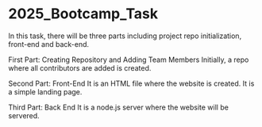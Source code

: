 # 2025_Bootcamp_Task
In this task, there will be three parts including project repo initialization, front-end and back-end. 

First Part: Creating Repository and Adding Team Members
Initially, a repo where all contributors are added is created.

Second Part: Front-End
It is an HTML file where the website is created. It is a simple landing page.

Third Part: Back End
It is a node.js server where the website will be servered.
